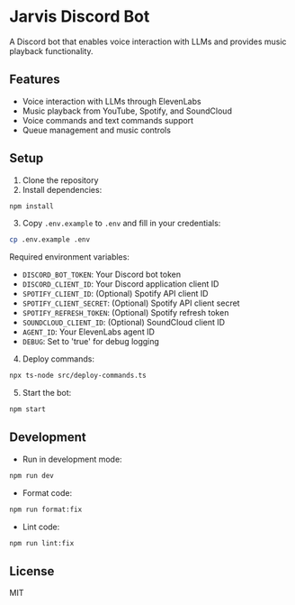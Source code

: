 # Jarvis Discord Bot

A Discord bot that enables voice interaction with LLMs and provides music playback functionality.

## Features

- Voice interaction with LLMs through ElevenLabs
- Music playback from YouTube, Spotify, and SoundCloud
- Voice commands and text commands support
- Queue management and music controls

## Setup

1. Clone the repository
2. Install dependencies:
```bash
npm install
```

3. Copy `.env.example` to `.env` and fill in your credentials:
```bash
cp .env.example .env
```

Required environment variables:
- `DISCORD_BOT_TOKEN`: Your Discord bot token
- `DISCORD_CLIENT_ID`: Your Discord application client ID
- `SPOTIFY_CLIENT_ID`: (Optional) Spotify API client ID
- `SPOTIFY_CLIENT_SECRET`: (Optional) Spotify API client secret
- `SPOTIFY_REFRESH_TOKEN`: (Optional) Spotify refresh token
- `SOUNDCLOUD_CLIENT_ID`: (Optional) SoundCloud client ID
- `AGENT_ID`: Your ElevenLabs agent ID
- `DEBUG`: Set to 'true' for debug logging

4. Deploy commands:
```bash
npx ts-node src/deploy-commands.ts
```

5. Start the bot:
```bash
npm start
```

## Development

- Run in development mode:
```bash
npm run dev
```

- Format code:
```bash
npm run format:fix
```

- Lint code:
```bash
npm run lint:fix
```

## License

MIT
